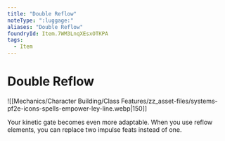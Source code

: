 ```yaml
---
title: "Double Reflow"
noteType: ":luggage:"
aliases: "Double Reflow"
foundryId: Item.7WM3LnqXEsxOTKPA
tags:
  - Item
---
```


# Double Reflow
![[Mechanics/Character Building/Class Features/zz_asset-files/systems-pf2e-icons-spells-empower-ley-line.webp|150]]

Your kinetic gate becomes even more adaptable. When you use reflow elements, you can replace two impulse feats instead of one.
